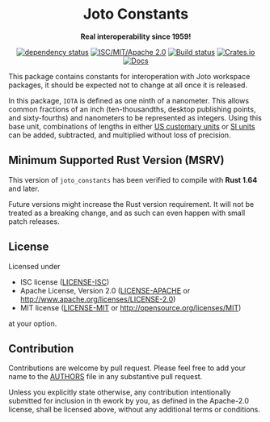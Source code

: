 <div align=center>

# Joto Constants

**Real interoperability since 1959!**

[![dependency status](https://deps.rs/repo/github/xorgy/joto/status.svg)](<https://deps.rs/repo/github/xorgy/joto>)
[![ISC/MIT/Apache 2.0](https://img.shields.io/badge/license-ISC%2FMIT%2FApache-blue.svg)](#license)
[![Build status](https://github.com/xorgy/joto/workflows/CI/badge.svg)](<https://github.com/xorgy/joto/actions>)
[![Crates.io](https://img.shields.io/crates/v/joto_constants.svg)](<https://crates.io/crates/joto_constants>)
[![Docs](https://docs.rs/joto_constants/badge.svg)](<https://docs.rs/joto_constants>)

</div>

This package contains constants for interoperation with Joto workspace packages, it should be expected not to change at all once it is released.

In this package, `IOTA` is defined as one ninth of a nanometer.
This allows common fractions of an inch (ten-thousandths, desktop publishing points, and sixty-fourths) and nanometers to be represented as integers.
Using this base unit, combinations of lengths in either [US customary units](<https://en.wikipedia.org/wiki/United_States_customary_units>) or [SI units](<https://en.wikipedia.org/wiki/International_System_of_Units>) can be added, subtracted, and multiplied without loss of precision.

## Minimum Supported Rust Version (MSRV)

This version of `joto_constants` has been verified to compile with **Rust 1.64** and later.

Future versions might increase the Rust version requirement.
It will not be treated as a breaking change, and as such can even happen with small patch releases.

## License

Licensed under

- ISC license
   ([LICENSE-ISC](LICENSE-ISC))
- Apache License, Version 2.0
   ([LICENSE-APACHE](LICENSE-APACHE) or <http://www.apache.org/licenses/LICENSE-2.0>)
- MIT license
   ([LICENSE-MIT](LICENSE-MIT) or <http://opensource.org/licenses/MIT>)

at your option.

## Contribution

Contributions are welcome by pull request.
Please feel free to add your name to the [AUTHORS] file in any substantive pull request.

Unless you explicitly state otherwise, any contribution intentionally submitted
for inclusion in th ework by you, as defined in the Apache-2.0 license, shall be
licensed above, without any additional terms or conditions.

[AUTHORS]: ../AUTHORS
